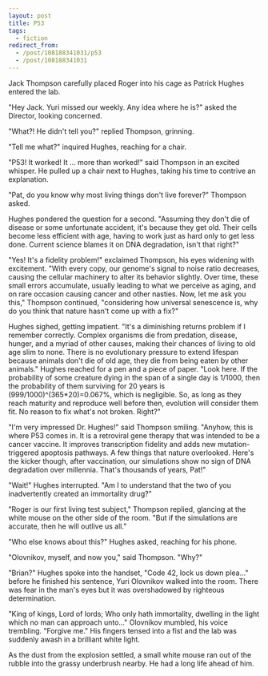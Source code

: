 ```yaml
---
layout: post
title: P53
tags:
  - fiction
redirect_from:
  - /post/108188341031/p53
  - /post/108188341031
---
```


Jack Thompson carefully placed Roger into his cage as Patrick Hughes entered the lab.

"Hey Jack. Yuri missed our weekly. Any idea where he is?" asked the Director, looking concerned.

"What?! He didn't tell you?" replied Thompson, grinning.

"Tell me what?" inquired Hughes, reaching for a chair.

"P53! It worked! It ... more than worked!" said Thompson in an excited whisper.
He pulled up a chair next to Hughes, taking his time to contrive an explanation.

<!--more-->

"Pat, do you know why most living things don't live forever?" Thompson asked.

Hughes pondered the question for a second. "Assuming they don't die
of disease or some unfortunate accident, it's because they get old. Their cells
become less efficient with age, having to work just as hard only to get less
done. Current science blames it on DNA degradation, isn't that right?"

"Yes! It's a fidelity problem!" exclaimed Thompson, his eyes widening with
excitement. "With every copy, our genome's signal to noise ratio decreases,
causing the cellular machinery to alter its behavior slightly. Over time, these
small errors accumulate, usually leading to what we perceive as aging, and on
rare occasion causing cancer and other nasties. Now, let me ask you this,"
Thompson continued, "considering how universal senescence is, why do you think
that nature hasn't come up with a fix?"

Hughes sighed, getting impatient. "It's a diminishing returns problem if I
remember correctly. Complex organisms die from predation, disease, hunger, and a
myriad of other causes, making their chances of living to old age slim to none.
There is no evolutionary pressure to extend lifespan because animals don't die
of old age, they die from being eaten by other animals." Hughes
reached for a pen and a piece of paper. "Look here. If the probability of some
creature dying in the span of a single day is 1/1000, then the probability of
them surviving for 20 years is (999/1000)^(365*20)=0.067%, which is negligible.
So, as long as they reach maturity and reproduce well before then, evolution
will consider them fit. No reason to fix what's not broken. Right?"

"I'm very impressed Dr. Hughes!" said Thompson smiling. "Anyhow, this is where
P53 comes in. It is a retroviral gene therapy that was intended to be a cancer
vaccine. It improves transcription fidelity and adds new mutation-triggered
apoptosis pathways. A few things that nature overlooked. Here's the kicker
though, after vaccination, our simulations show no sign of DNA degradation over
millennia. That's thousands of years, Pat!"

"Wait!" Hughes interrupted. "Am I to understand that the two of you
inadvertently created an immortality drug?"

"Roger is our first living test subject," Thompson replied, glancing at the
white mouse on the other side of the room. "But if the simulations are accurate,
then he will outlive us all."

"Who else knows about this?" Hughes asked, reaching for his phone.

"Olovnikov, myself, and now you," said Thompson. "Why?"

"Brian?" Hughes spoke into the handset, "Code 42, lock us down plea..." before
he finished his sentence, Yuri Olovnikov walked into the room. There was fear in
the man's eyes but it was overshadowed by righteous determination.

"King of kings, Lord of lords; Who only hath immortality, dwelling in the light
which no man can approach unto..." Olovnikov mumbled, his voice trembling.
"Forgive me." His fingers tensed into a fist and the lab was suddenly awash in a
brilliant white light.

As the dust from the explosion settled, a small white mouse ran out of the
rubble into the grassy underbrush nearby. He had a long life ahead of him.
